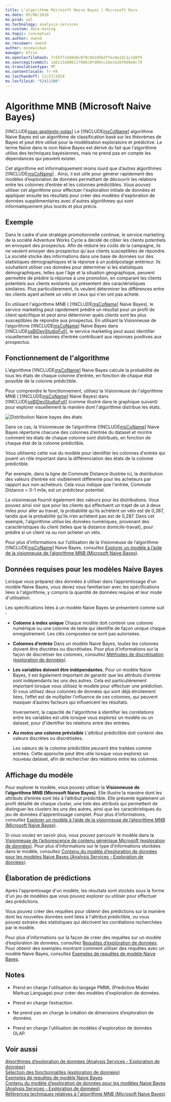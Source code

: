 ```yaml
---
title: L’algorithme Microsoft Naive Bayes | Microsoft Docs
ms.date: 05/08/2018
ms.prod: sql
ms.technology: analysis-services
ms.custom: data-mining
ms.topic: conceptual
ms.author: owend
ms.reviewer: owend
author: minewiskan
manager: kfile
ms.openlocfilehash: 7c55ffcb48d6c079c942d9bdffec0a1dc1c1d8f9
ms.sourcegitcommit: 1ab115a906117966c07d89cc2becb1bf690e8c78
ms.translationtype: MT
ms.contentlocale: fr-FR
ms.lasthandoff: 11/27/2018
ms.locfileid: "52411306"
---
```

# <a name="microsoft-naive-bayes-algorithm"></a>Algorithme MNB (Microsoft Naive Bayes)
[!INCLUDE[ssas-appliesto-sqlas](../../includes/ssas-appliesto-sqlas.md)]
  Le [!INCLUDE[msCoName](../../includes/msconame-md.md)] algorithme Naive Bayes est un algorithme de classification basé sur les théorèmes de Bayes et peut être utilisé pour la modélisation exploratoire et prédictive. Le terme Naïve dans le nom Naïve Bayes est dérivé du fait que l'algorithme utilise des techniques bayésiennes, mais ne prend pas en compte les dépendances qui peuvent exister.  
  
 Cet algorithme est informatiquement moins lourd que d’autres algorithmes [!INCLUDE[msCoName](../../includes/msconame-md.md)] . Ainsi, il est utile pour générer rapidement des modèles d’exploration de données permettant de découvrir les relations entre les colonnes d’entrée et les colonnes prédictibles. Vous pouvez utiliser cet algorithme pour effectuer l'exploration initiale de données et appliquer ensuite les résultats pour créer des modèles d'exploration de données supplémentaires avec d'autres algorithmes qui sont informatiquement plus lourds et plus précis.  
  
## <a name="example"></a>Exemple  
 Dans le cadre d'une stratégie promotionnelle continue, le service marketing de la société Adventure Works Cycle a décidé de cibler les clients potentiels en envoyant des prospectus. Afin de réduire les coûts de la campagne, ils ne veulent envoyer des prospectus qu'aux clients susceptibles de répondre. La société stocke des informations dans une base de données sur des statistiques démographiques et la réponse à un publipostage antérieur. Ils souhaitent utiliser ces données pour déterminer si les statistiques démographiques, telles que l'âge et la situation géographique, peuvent permettre de prédire la réponse à une promotion, en comparant les clients potentiels aux clients existants qui présentent des caractéristiques similaires. Plus particulièrement, ils veulent déterminer les différences entre les clients ayant acheté un vélo et ceux qui n'en ont pas acheté.  
  
 En utilisant l'algorithme MNB ( [!INCLUDE[msCoName](../../includes/msconame-md.md)] Naive Bayes), le service marketing peut rapidement prédire un résultat pour un profil de client spécifique et peut ainsi déterminer quels clients sont les plus susceptibles de répondre aux prospectus. En utilisant la Visionneuse de l’algorithme [!INCLUDE[msCoName](../../includes/msconame-md.md)] Naive Bayes dans [!INCLUDE[ssBIDevStudioFull](../../includes/ssbidevstudiofull-md.md)], le service marketing peut aussi identifier visuellement les colonnes d’entrée contribuant aux réponses positives aux prospectus.  
  
## <a name="how-the-algorithm-works"></a>Fonctionnement de l'algorithme  
 L’algorithme [!INCLUDE[msCoName](../../includes/msconame-md.md)] Naive Bayes calcule la probabilité de tous les états de chaque colonne d’entrée, en fonction de chaque état possible de la colonne prédictible.  
  
 Pour comprendre le fonctionnement, utilisez la Visionneuse de l'algorithme MNB ( [!INCLUDE[msCoName](../../includes/msconame-md.md)] Naive Bayes) dans [!INCLUDE[ssBIDevStudioFull](../../includes/ssbidevstudiofull-md.md)] (comme illustré dans le graphique suivant) pour explorer visuellement la manière dont l'algorithme distribue les états.  
  
 ![Distribution Naive bayes des états](../../analysis-services/data-mining/media/naive-bayes.gif "distribution Naive bayes des États")  
  
 Dans ce cas, la Visionneuse de l’algorithme [!INCLUDE[msCoName](../../includes/msconame-md.md)] Naive Bayes répertorie chacune des colonnes d’entrée du dataset et montre comment les états de chaque colonne sont distribués, en fonction de chaque état de la colonne prédictible.  
  
 Vous utiliserez cette vue du modèle pour identifier les colonnes d'entrée qui jouent un rôle important dans la différenciation des états de la colonne prédictible.  
  
 Par exemple, dans la ligne de Commute Distance illustrée ici, la distribution des valeurs d’entrée est visiblement différente pour les acheteurs par rapport aux non-acheteurs. Cela vous indique que l'entrée, Commute Distance = 0-1 mile, est un prédicteur potentiel.  
  
 La visionneuse fournit également des valeurs pour les distributions. Vous pouvez ainsi voir que pour les clients qui effectuent un trajet de un à deux miles pour aller au travail, la probabilité qu’ils achètent un vélo est de 0,387, tandis que la probabilité qu’ils n’en achètent pas est de 0,287. Dans cet exemple, l'algorithme utilise les données numériques, provenant des caractéristiques du client (telles que la distance domicile-travail), pour prédire si un client va ou non acheter un vélo.  
  
 Pour plus d’informations sur l’utilisation de la Visionneuse de l’algorithme [!INCLUDE[msCoName](../../includes/msconame-md.md)] Naive Bayes, consultez [Explorer un modèle à l’aide de la visionneuse de l’algorithme MNB (Microsoft Naive Bayes)](../../analysis-services/data-mining/browse-a-model-using-the-microsoft-naive-bayes-viewer.md).  
  
## <a name="data-required-for-naive-bayes-models"></a>Données requises pour les modèles Naive Bayes  
 Lorsque vous préparez des données à utiliser dans l’apprentissage d'un modèle Naive Bayes, vous devez vous familiariser avec les spécifications liées à l'algorithme, y compris la quantité de données requise et leur mode d'utilisation.  
  
 Les spécifications liées à un modèle Naive Bayes se présentent comme suit :  
  
-   **Colonne à index unique** Chaque modèle doit contenir une colonne numérique ou une colonne de texte qui identifie de façon unique chaque enregistrement. Les clés composées ne sont pas autorisées.  
  
-   **Colonnes d’entrée** Dans un modèle Naive Bayes, toutes les colonnes doivent être discrètes ou discrétisées. Pour plus d’informations sur la façon de discrétiser les colonnes, consultez [Méthodes de discrétisation &#40;exploration de données&#41;](../../analysis-services/data-mining/discretization-methods-data-mining.md).  
  
-   **Les variables doivent être indépendantes.** Pour un modèle Naive Bayes, il est également important de garantir que les attributs d'entrée sont indépendants les uns des autres. Cela est particulièrement important lorsque vous utilisez le modèle pour effectuer une prédiction. Si vous utilisez deux colonnes de données qui sont déjà étroitement liées, l’effet est de multiplier l’influence de ces colonnes, qui peuvent masquer d’autres facteurs qui influencent les résultats.  
  
     Inversement, la capacité de l'algorithme à identifier les corrélations entre les variables est utile lorsque vous explorez un modèle ou un dataset, pour d'identifier les relations entre des entrées.  
  
-   **Au moins une colonne prévisible** L’attribut prédictible doit contenir des valeurs discrètes ou discrétisées.  
  
     Les valeurs de la colonne prédictible peuvent être traitées comme entrées. Cette approche peut être utile lorsque vous explorez un nouveau dataset, afin de rechercher des relations entre les colonnes.  
  
## <a name="viewing-the-model"></a>Affichage du modèle  
 Pour explorer le modèle, vous pouvez utiliser la **Visionneuse de l’algorithme MNB (Microsoft Naive Bayes)**. Elle illustre la manière dont les attributs d’entrée sont liés à l’attribut prédictible. Elle présente également un profil détaillé de chaque cluster, une liste des attributs qui permettent de distinguer les clusters les uns des autres, ainsi que les caractéristiques du jeu de données d'apprentissage complet. Pour plus d’informations, consultez [Explorer un modèle à l’aide de la visionneuse de l’algorithme MNB (Microsoft Naive Bayes)](../../analysis-services/data-mining/browse-a-model-using-the-microsoft-naive-bayes-viewer.md).  
  
 Si vous voulez en savoir plus, vous pouvez parcourir le modèle dans la [Visionneuse de l’arborescence de contenu générique Microsoft &#40;exploration de données&#41;](http://msdn.microsoft.com/library/751b4393-f6fd-48c1-bcef-bdca589ce34c). Pour plus d’informations sur le type d’informations stockées dans le modèle, consultez [Contenu du modèle d’exploration de données pour les modèles Naive Bayes &#40;Analysis Services - Exploration de données&#41;](../../analysis-services/data-mining/mining-model-content-for-naive-bayes-models-analysis-services-data-mining.md).  
  
## <a name="making-predictions"></a>Élaboration de prédictions  
 Après l'apprentissage d'un modèle, les résultats sont stockés sous la forme d'un jeu de modèles que vous pouvez explorer ou utiliser pour effectuer des prédictions.  
  
 Vous pouvez créer des requêtes pour obtenir des prédictions sur la manière dont les nouvelles données sont liées à l'attribut prédictible, ou vous pouvez extraire des statistiques qui décrivent les corrélations recherchées par le modèle.  
  
 Pour plus d’informations sur la façon de créer des requêtes sur un modèle d’exploration de données, consultez [Requêtes d’exploration de données](../../analysis-services/data-mining/data-mining-queries.md). Pour obtenir des exemples montrant comment utiliser des requêtes avec un modèle Naive Bayes, consultez [Exemples de requêtes de modèle Naive Bayes](../../analysis-services/data-mining/naive-bayes-model-query-examples.md).  
  
## <a name="remarks"></a>Notes  
  
-   Prend en charge l'utilisation du langage PMML (Predictive Model Markup Language) pour créer des modèles d'exploration de données.  
  
-   Prend en charge l’extraction.  
  
-   Ne prend pas en charge la création de dimensions d’exploration de données.  
  
-   Prend en charge l'utilisation de modèles d'exploration de données OLAP.  
  
## <a name="see-also"></a>Voir aussi  
 [Algorithmes d’exploration de données &#40;Analysis Services - Exploration de données&#41;](../../analysis-services/data-mining/data-mining-algorithms-analysis-services-data-mining.md)   
 [Sélection des fonctionnalités &#40;exploration de données&#41;](../../analysis-services/data-mining/feature-selection-data-mining.md)   
 [Exemples de requêtes de modèle Naive Bayes](../../analysis-services/data-mining/naive-bayes-model-query-examples.md)   
 [Contenu du modèle d’exploration de données pour les modèles Naive Bayes &#40;Analysis Services - Exploration de données&#41;](../../analysis-services/data-mining/mining-model-content-for-naive-bayes-models-analysis-services-data-mining.md)   
 [Références techniques relatives à l'algorithme MNB (Microsoft Naive Bayes)](../../analysis-services/data-mining/microsoft-naive-bayes-algorithm-technical-reference.md)  
  
  
